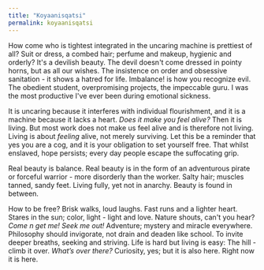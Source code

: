 ```yaml
---
title: "Koyaanisqatsi"
permalink: koyaanisqatsi
---
```


How come who is tightest integrated in the uncaring machine is prettiest of all? Suit or dress, a combed hair; perfume and makeup, hygienic and orderly? It's a devilish beauty. The devil doesn't come dressed in pointy horns, but as all our wishes. The insistence on order and obsessive sanitation - it shows a hatred for life. Imbalance! is how you recognize evil. The obedient student, overpromising projects, the impeccable guru. I was the most productive I've ever been during emotional sickness.

It is uncaring because it interferes with individual flourishment, and it is a machine because it lacks a heart. _Does it make you feel alive?_ Then it is living. But most work does not make us feel alive and is therefore not living. Living is about _feeling_ alive, not merely surviving. Let this be a reminder that yes you are a cog, and it is your obligation to set yourself free. That whilst enslaved, hope persists; every day people escape the suffocating grip.

Real beauty is balance. Real beauty is in the form of an adventurous pirate or forceful warrior - more disorderly than the worker. Salty hair; muscles tanned, sandy feet. Living fully, yet not in anarchy. Beauty is found in between.

How to be free? Brisk walks, loud laughs. Fast runs and a lighter heart. Stares in the sun; color, light - light and love. Nature shouts, can't you hear? _Come n get me! Seek me out!_ Adventure; mystery and miracle everywhere. Philosophy should invigorate, not drain and deaden like school. To invite deeper breaths, seeking and striving. Life is hard but living is easy: The hill - climb it over. _What’s over there?_ Curiosity, yes; but it is also here. Right now it is here.
